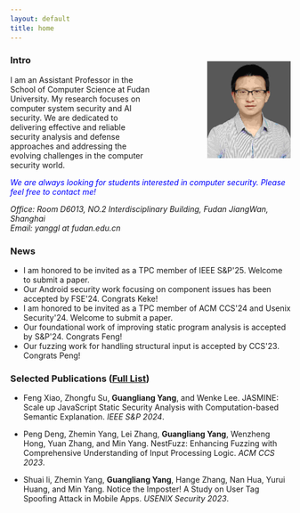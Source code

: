 ```yaml
---
layout: default
title: home
---
```



<img width="150px"  style="float:right; margin-left:100px;margin-top:20px;" src="./pictures/self.jpg">

### Intro
   
I am an Assistant Professor in the School of Computer Science at Fudan University. My research focuses on computer system security and AI security. We are dedicated to delivering effective and reliable security analysis and defense approaches and addressing the evolving challenges in the computer security world.
   
<span style="color:blue">*We are always looking for students interested in computer security. Please feel free to contact me!*</span>  

<em> Office: Room D6013, NO.2 Interdisciplinary Building, Fudan JiangWan, Shanghai</em>  
<em> Email: yanggl at fudan.edu.cn</em>    



### News
- I am honored to be invited as a TPC member of IEEE S&P'25. Welcome to submit a paper.   
- Our Android security work focusing on component issues has been accepted by FSE'24. Congrats Keke!
- I am honored to be invited as a TPC member of ACM CCS'24 and Usenix Security'24. Welcome to submit a paper.   
- Our foundational work of improving static program analysis is accepted by S&P'24. Congrats Feng!  
- Our fuzzing work for handling structural input is accepted by CCS'23. Congrats Peng! 

### Selected Publications ([Full List](./publications))

- Feng Xiao, Zhongfu Su, **Guangliang Yang**, and Wenke Lee. JASMINE: Scale up JavaScript Static Security Analysis with Computation-based Semantic Explanation. *IEEE S&P 2024*.

- Peng Deng, Zhemin Yang, Lei Zhang, **Guangliang Yang**, Wenzheng Hong, Yuan Zhang, and Min Yang. NestFuzz: Enhancing Fuzzing with Comprehensive Understanding of Input Processing Logic. *ACM CCS 2023*.   
    
- Shuai li, Zhemin Yang, **Guangliang Yang**, Hange Zhang, Nan Hua, Yurui Huang, and Min Yang.  Notice the Imposter! A Study on User Tag Spoofing Attack in Mobile Apps. *USENIX Security 2023*.

